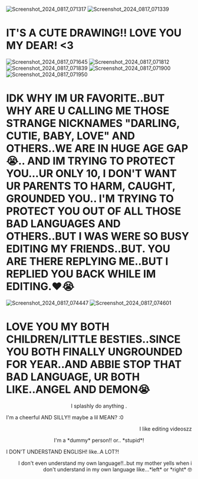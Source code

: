 ![Screenshot_2024_0817_071317](https://github.com/user-attachments/assets/61b32da9-37b3-4954-8f17-68abd3b69eb3)
![Screenshot_2024_0817_071339](https://github.com/user-attachments/assets/09df2203-e652-474a-8c5d-3b0086be5f0b)

# IT'S A CUTE DRAWING!! LOVE YOU MY DEAR! <3

![Screenshot_2024_0817_071645](https://github.com/user-attachments/assets/e4360542-c4a2-4f3e-a5b9-f22d2efa5d8e)
![Screenshot_2024_0817_071812](https://github.com/user-attachments/assets/c1352284-635a-4ba4-a58c-5c632cb6133e)
![Screenshot_2024_0817_071839](https://github.com/user-attachments/assets/8b61b0a8-10fa-48a9-8b5f-f8d9cb0d8f55)
![Screenshot_2024_0817_071900](https://github.com/user-attachments/assets/f9f13035-c8c1-4de3-b7bd-1f9e1731debb)
![Screenshot_2024_0817_071950](https://github.com/user-attachments/assets/1557fcb4-2718-4d16-a509-57900dbcc9df)

# IDK WHY IM UR FAVORITE..BUT WHY ARE U CALLING ME THOSE STRANGE NICKNAMES "DARLING, CUTIE, BABY, LOVE" AND OTHERS..WE ARE IN HUGE AGE GAP😭.. AND IM TRYING TO PROTECT YOU...UR ONLY 10, I DON'T WANT UR PARENTS TO HARM, CAUGHT, GROUNDED YOU.. I'M  TRYING TO PROTECT YOU OUT OF ALL THOSE BAD LANGUAGES AND OTHERS..BUT I WAS WERE SO BUSY EDITING MY FRIENDS..BUT. YOU ARE THERE REPLYING ME..BUT I REPLIED YOU BACK WHILE IM EDITING.❤️😭

![Screenshot_2024_0817_074447](https://github.com/user-attachments/assets/5d145b74-c952-49c2-b925-0c334a863114)
![Screenshot_2024_0817_074601](https://github.com/user-attachments/assets/43ae1d0e-21f6-4573-8a53-caf84ccf3824)

# LOVE YOU MY BOTH CHILDREN/LITTLE BESTIES..SINCE YOU BOTH FINALLY UNGROUNDED FOR YEAR..AND ABBIE STOP THAT BAD LANGUAGE, UR BOTH LIKE..ANGEL AND DEMON😭


<p align="center">
I splashly do anything .
</p>

I'm a cheerful AND SILLY!! maybe a lil MEAN? :0

<p align="right">
I like editing videoszz
</p>

<p align="center">
I'm a *dummy* person!! or.. *stupid*!
<p/>

I DON'T UNDERSTAND ENGLISH! like..A LOT?!

<p align="right">
I don't even understand my own language!!..but my mother yells when i don't understand in my own language like...*left* or *right* 🤓
</p>
